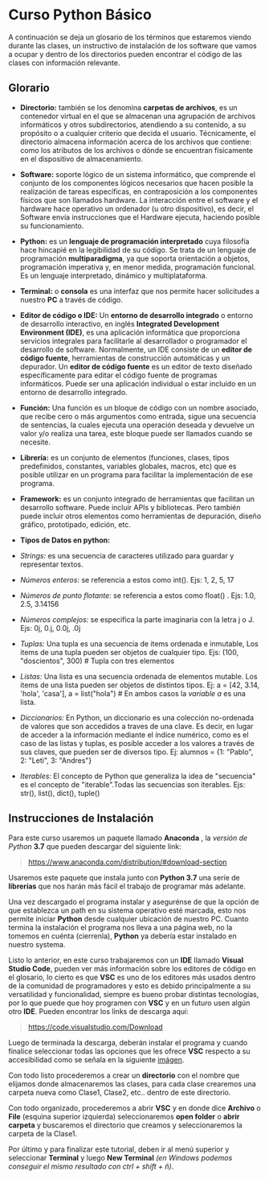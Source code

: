 # Curso Python Básico

A continuación se deja un glosario de los términos que estaremos viendo durante las clases, un instructivo de instalación de los software que vamos a ocupar y dentro de los directorios pueden encontrar el código de las clases con información relevante.

## Glorario

- **Directorio:** también se los denomina **carpetas de archivos**,  es un contenedor virtual en el que se almacenan una agrupación de archivos informáticos y otros subdirectorios, atendiendo a su contenido, a su propósito o a cualquier criterio que decida el usuario. Técnicamente, el directorio almacena información acerca de los archivos que contiene: como los atributos de los archivos o dónde se encuentran físicamente en el dispositivo de almacenamiento.

- **Software:**  soporte lógico de un sistema informático, que comprende el conjunto de los componentes lógicos necesarios que hacen posible la realización de tareas específicas, en contraposición a los componentes físicos que son llamados hardware. La interacción entre el software y el hardware hace operativo un ordenador (u otro dispositivo), es decir, el Software envía instrucciones que el Hardware ejecuta, haciendo posible su funcionamiento.

- **Python:** es un **lenguaje de programación interpretado** cuya filosofía hace hincapié en la legibilidad de su código.​ Se trata de un lenguaje de programación **multiparadigma**, ya que soporta orientación a objetos, programación imperativa y, en menor medida, programación funcional. Es un lenguaje interpretado, dinámico y multiplataforma.

- **Terminal:**  o **consola** es una interfaz que nos permite hacer solicitudes a nuestro **PC** a través de código.

- **Editor de código o IDE:** Un **entorno de desarrollo integrado**​ o entorno de desarrollo interactivo, en inglés **Integrated Development Environment (IDE)**, es una aplicación informática que proporciona servicios integrales para facilitarle al desarrollador o programador el desarrollo de software.
Normalmente, un IDE consiste de un **editor de código fuente**, herramientas de construcción automáticas y un depurador.
Un **editor de código fuente** es un editor de texto diseñado específicamente para editar el código fuente de programas informáticos. Puede ser una aplicación individual o estar incluido en un entorno de desarrollo integrado.

- **Función:** Una función es un bloque de código con un nombre asociado, que recibe cero o más argumentos como entrada, sigue una secuencia de sentencias, la cuales ejecuta una operación deseada y devuelve un valor y/o realiza una tarea, este bloque puede ser llamados cuando se necesite.

- **Librería:** es un conjunto de elementos (funciones, clases, tipos predefinidos, constantes, variables globales, macros, etc) que es posible utilizar en un programa para facilitar la implementación de ese programa.

- **Framework:** es un conjunto integrado de herramientas que facilitan un desarrollo software. Puede incluir APIs y bibliotecas. Pero también puede incluir otros elementos como herramientas de depuración, diseño gráfico, prototipado, edición, etc.

- **Tipos de Datos en python:** 
- *Strings:* es una secuencia de caracteres utilizado para guardar y representar textos. 
- *Números enteros:* se referencia a estos como int(). Ejs: 1, 2, 5, 17
- *Números de punto flotante:* se referencia a estos como float() . Ejs: 1.0, 2.5, 3.14156
- *Números complejos:* se especifica la parte imaginaria con la letra j o J. Ejs: 0j, 0.j, 0.0j, .0j
- *Tuplas:* Una tupla es una secuencia de items ordenada e inmutable, Los items de una tupla pueden ser objetos de cualquier tipo. Ejs: (100, "doscientos", 300)    # Tupla con tres elementos
- *Listas:* Una lista es una secuencia ordenada de elementos mutable. Los items de una lista pueden ser objetos de distintos tipos. Ej: a = [42, 3.14, 'hola', 'casa'], a = list("hola") # En ambos casos la *variable a* es una lista.
- *Diccionarios:* En Python, un diccionario es una colección no-ordenada de valores que son accedidos a traves de una clave. Es decir, en lugar de acceder a la información mediante el índice numérico, como es el caso de las listas y tuplas, es posible acceder a los valores a través de sus claves, que pueden ser de diversos tipo. Ej: alumnos = {1: "Pablo", 2: "Leti", 3: "Andres"}
- *Iterables:* El concepto de Python que generaliza la idea de "secuencia" es el concepto de "iterable".Todas las secuencias son iterables. Ejs: str(), list(), dict(), tuple()



## Instrucciones de Instalación

Para este curso usaremos un paquete llamado **Anaconda** , la *versión de Python* **3.7** que pueden descargar del siguiente link:

> https://www.anaconda.com/distribution/#download-section

Usaremos este paquete que instala junto con **Python 3.7** una seríe de **librerías** que nos harán más fácil el trabajo de programar más adelante.

Una vez descargado el programa instalar y asegurénse de que la opción de que establezca un path en su sistema operativo esté marcada, esto nos permite iniciar **Python** desde cualquier ubicación de nuestro PC. Cuanto termina la instalación el programa nos lleva a una página web, no la tomemos en cuénta (cierrenla), **Python** ya debería estar instalado en nuestro systema.

Listo lo anterior, en este curso trabajaremos con un **IDE** llamado **Visual Studio Code**, pueden ver más información sobre los editores de código en el glosario, lo cierto es que **VSC** es uno de los editores más usados dentro de la comunidad de programadores y esto es debido principalmente a su versatilidad y funcionalidad, siempre es bueno probar distintas tecnologías, por lo que puede que hoy programen con **VSC** y en un futuro usen algún otro **IDE**.
Pueden encontrar los links de descarga aquí:

> https://code.visualstudio.com/Download

Luego de terminada la descarga, deberán instalar el programa y cuando finalice seleccionar todas las opciones que les ofrece **VSC** respecto a su accesibilidad como se señala en la siguiente [imágen](Clase1/vsc.PNG).

Con todo listo procederemos a crear un **directorio** con el nombre que elijamos donde almacenaremos las clases, para cada clase crearemos una carpeta nueva como Clase1, Clase2, etc.. dentro de este directorio.

Con todo organizado, procederemos a abrir **VSC** y en donde dice **Archivo** o **File** (esquina superior izquierda) seleccionaremos **open folder** o **abrir carpeta** y buscaremos el directorio que creamos y seleccionaremos la carpeta de la Clase1.

Por último y para finalizar este tutorial, deben ir al menú superior y seleccionar **Terminal** y luego **New Terminal** *(en Windows podemos conseguir el mismo resultado con ctrl + shift + ñ)*.


